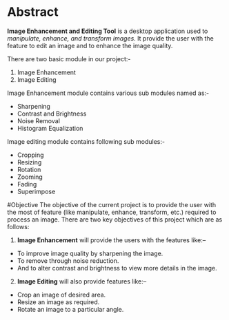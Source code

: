 # Abstract
**Image Enhancement and Editing Tool** is a desktop application used to *manipulate, enhance, and transform images*. It provide the user with the feature to edit an image and to enhance the image quality.

There are two basic module in our project:-

1. Image Enhancement
2. Image Editing

Image Enhancement module contains various sub modules named as:-
* Sharpening
* Contrast and Brightness
* Noise Removal
* Histogram Equalization

Image editing module contains following sub modules:-
* Cropping
* Resizing
* Rotation
* Zooming
* Fading
* Superimpose
 

#Objective
The objective of the current project is to provide the user with the most of feature (like manipulate, enhance, transform, etc.) required to process an image. There are two key objectives of this project which are as follows:

1. **Image Enhancement** will provide the users with the features like:–
  * To improve image quality by sharpening the image.
  * To remove through noise reduction.
  * And to alter contrast and brightness to view more details in the image.
2. **Image Editing** will also provide features like:–
  * Crop an image of desired area.
  * Resize an image as required.
  * Rotate an image to a particular angle.

